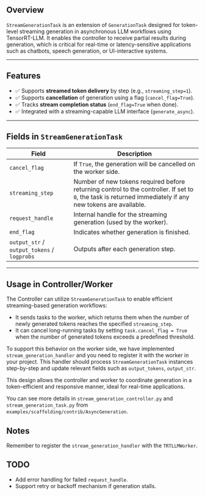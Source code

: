 ## Overview

`StreamGenerationTask` is an extension of `GenerationTask` designed for token-level streaming generation in asynchronous LLM workflows using TensorRT-LLM. It enables the controller to receive partial results during generation, which is critical for real-time or latency-sensitive applications such as chatbots, speech generation, or UI-interactive systems.

---

## Features

- ✅ Supports **streamed token delivery** by step (e.g., `streaming_step=1`).
- ✅ Supports **cancellation** of generation using a flag (`cancel_flag=True`).
- ✅ Tracks **stream completion status** (`end_flag=True` when done).
- ✅ Integrated with a streaming-capable LLM interface (`generate_async`).

---

## Fields in `StreamGenerationTask`

| Field | Description |
|-------|-------------|
| `cancel_flag` | If `True`, the generation will be cancelled on the worker side. |
| `streaming_step` | Number of new tokens required before returning control to the controller. If set to `0`, the task is returned immediately if any new tokens are available. |
| `request_handle` | Internal handle for the streaming generation (used by the worker). |
| `end_flag` | Indicates whether generation is finished. |
| `output_str` / `output_tokens` / `logprobs` | Outputs after each generation step. |

---

## Usage in Controller/Worker

The Controller can utilize `StreamGenerationTask` to enable efficient streaming-based generation workflows:
- It sends tasks to the worker, which returns them when the number of newly generated tokens reaches the specified `streaming_step`.
- It can cancel long-running tasks by setting `task.cancel_flag = True` when the number of generated tokens exceeds a predefined threshold.

To support this behavior on the worker side, we have implemented    `stream_generation_handler` and you need to register it with the worker in your project. This handler should process `StreamGenerationTask` instances step-by-step and update relevant fields such as `output_tokens`, `output_str`.

This design allows the controller and worker to coordinate generation in a token-efficient and responsive manner, ideal for real-time applications.

You can see more details in `stream_generation_controller.py` and `stream_generation_task.py` from `examples/scaffolding/contrib/AsyncGeneration`.

## Notes
Remember to register the `stream_generation_handler` with the `TRTLLMWorker`.

## TODO

- Add error handling for failed `request_handle`.
- Support retry or backoff mechanism if generation stalls.
